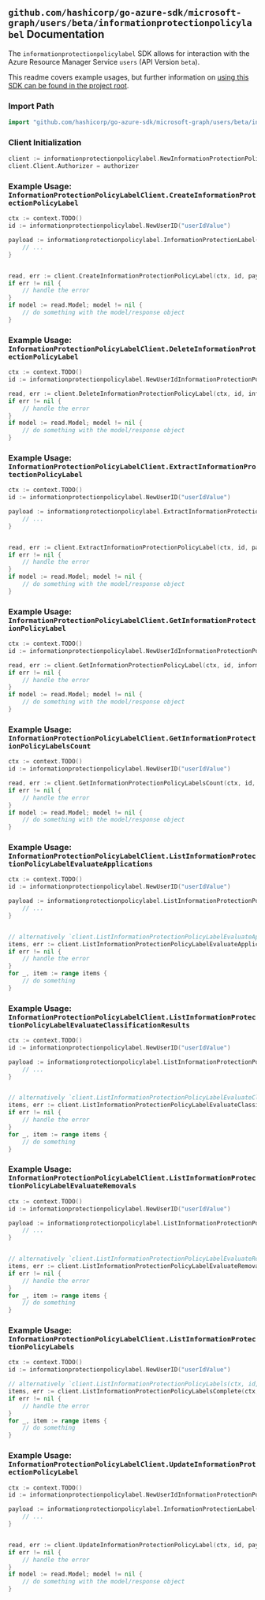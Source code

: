 
## `github.com/hashicorp/go-azure-sdk/microsoft-graph/users/beta/informationprotectionpolicylabel` Documentation

The `informationprotectionpolicylabel` SDK allows for interaction with the Azure Resource Manager Service `users` (API Version `beta`).

This readme covers example usages, but further information on [using this SDK can be found in the project root](https://github.com/hashicorp/go-azure-sdk/tree/main/docs).

### Import Path

```go
import "github.com/hashicorp/go-azure-sdk/microsoft-graph/users/beta/informationprotectionpolicylabel"
```


### Client Initialization

```go
client := informationprotectionpolicylabel.NewInformationProtectionPolicyLabelClientWithBaseURI("https://management.azure.com")
client.Client.Authorizer = authorizer
```


### Example Usage: `InformationProtectionPolicyLabelClient.CreateInformationProtectionPolicyLabel`

```go
ctx := context.TODO()
id := informationprotectionpolicylabel.NewUserID("userIdValue")

payload := informationprotectionpolicylabel.InformationProtectionLabel{
	// ...
}


read, err := client.CreateInformationProtectionPolicyLabel(ctx, id, payload)
if err != nil {
	// handle the error
}
if model := read.Model; model != nil {
	// do something with the model/response object
}
```


### Example Usage: `InformationProtectionPolicyLabelClient.DeleteInformationProtectionPolicyLabel`

```go
ctx := context.TODO()
id := informationprotectionpolicylabel.NewUserIdInformationProtectionPolicyLabelID("userIdValue", "informationProtectionLabelIdValue")

read, err := client.DeleteInformationProtectionPolicyLabel(ctx, id, informationprotectionpolicylabel.DefaultDeleteInformationProtectionPolicyLabelOperationOptions())
if err != nil {
	// handle the error
}
if model := read.Model; model != nil {
	// do something with the model/response object
}
```


### Example Usage: `InformationProtectionPolicyLabelClient.ExtractInformationProtectionPolicyLabel`

```go
ctx := context.TODO()
id := informationprotectionpolicylabel.NewUserID("userIdValue")

payload := informationprotectionpolicylabel.ExtractInformationProtectionPolicyLabelRequest{
	// ...
}


read, err := client.ExtractInformationProtectionPolicyLabel(ctx, id, payload)
if err != nil {
	// handle the error
}
if model := read.Model; model != nil {
	// do something with the model/response object
}
```


### Example Usage: `InformationProtectionPolicyLabelClient.GetInformationProtectionPolicyLabel`

```go
ctx := context.TODO()
id := informationprotectionpolicylabel.NewUserIdInformationProtectionPolicyLabelID("userIdValue", "informationProtectionLabelIdValue")

read, err := client.GetInformationProtectionPolicyLabel(ctx, id, informationprotectionpolicylabel.DefaultGetInformationProtectionPolicyLabelOperationOptions())
if err != nil {
	// handle the error
}
if model := read.Model; model != nil {
	// do something with the model/response object
}
```


### Example Usage: `InformationProtectionPolicyLabelClient.GetInformationProtectionPolicyLabelsCount`

```go
ctx := context.TODO()
id := informationprotectionpolicylabel.NewUserID("userIdValue")

read, err := client.GetInformationProtectionPolicyLabelsCount(ctx, id, informationprotectionpolicylabel.DefaultGetInformationProtectionPolicyLabelsCountOperationOptions())
if err != nil {
	// handle the error
}
if model := read.Model; model != nil {
	// do something with the model/response object
}
```


### Example Usage: `InformationProtectionPolicyLabelClient.ListInformationProtectionPolicyLabelEvaluateApplications`

```go
ctx := context.TODO()
id := informationprotectionpolicylabel.NewUserID("userIdValue")

payload := informationprotectionpolicylabel.ListInformationProtectionPolicyLabelEvaluateApplicationsRequest{
	// ...
}


// alternatively `client.ListInformationProtectionPolicyLabelEvaluateApplications(ctx, id, payload, informationprotectionpolicylabel.DefaultListInformationProtectionPolicyLabelEvaluateApplicationsOperationOptions())` can be used to do batched pagination
items, err := client.ListInformationProtectionPolicyLabelEvaluateApplicationsComplete(ctx, id, payload, informationprotectionpolicylabel.DefaultListInformationProtectionPolicyLabelEvaluateApplicationsOperationOptions())
if err != nil {
	// handle the error
}
for _, item := range items {
	// do something
}
```


### Example Usage: `InformationProtectionPolicyLabelClient.ListInformationProtectionPolicyLabelEvaluateClassificationResults`

```go
ctx := context.TODO()
id := informationprotectionpolicylabel.NewUserID("userIdValue")

payload := informationprotectionpolicylabel.ListInformationProtectionPolicyLabelEvaluateClassificationResultsRequest{
	// ...
}


// alternatively `client.ListInformationProtectionPolicyLabelEvaluateClassificationResults(ctx, id, payload, informationprotectionpolicylabel.DefaultListInformationProtectionPolicyLabelEvaluateClassificationResultsOperationOptions())` can be used to do batched pagination
items, err := client.ListInformationProtectionPolicyLabelEvaluateClassificationResultsComplete(ctx, id, payload, informationprotectionpolicylabel.DefaultListInformationProtectionPolicyLabelEvaluateClassificationResultsOperationOptions())
if err != nil {
	// handle the error
}
for _, item := range items {
	// do something
}
```


### Example Usage: `InformationProtectionPolicyLabelClient.ListInformationProtectionPolicyLabelEvaluateRemovals`

```go
ctx := context.TODO()
id := informationprotectionpolicylabel.NewUserID("userIdValue")

payload := informationprotectionpolicylabel.ListInformationProtectionPolicyLabelEvaluateRemovalsRequest{
	// ...
}


// alternatively `client.ListInformationProtectionPolicyLabelEvaluateRemovals(ctx, id, payload, informationprotectionpolicylabel.DefaultListInformationProtectionPolicyLabelEvaluateRemovalsOperationOptions())` can be used to do batched pagination
items, err := client.ListInformationProtectionPolicyLabelEvaluateRemovalsComplete(ctx, id, payload, informationprotectionpolicylabel.DefaultListInformationProtectionPolicyLabelEvaluateRemovalsOperationOptions())
if err != nil {
	// handle the error
}
for _, item := range items {
	// do something
}
```


### Example Usage: `InformationProtectionPolicyLabelClient.ListInformationProtectionPolicyLabels`

```go
ctx := context.TODO()
id := informationprotectionpolicylabel.NewUserID("userIdValue")

// alternatively `client.ListInformationProtectionPolicyLabels(ctx, id, informationprotectionpolicylabel.DefaultListInformationProtectionPolicyLabelsOperationOptions())` can be used to do batched pagination
items, err := client.ListInformationProtectionPolicyLabelsComplete(ctx, id, informationprotectionpolicylabel.DefaultListInformationProtectionPolicyLabelsOperationOptions())
if err != nil {
	// handle the error
}
for _, item := range items {
	// do something
}
```


### Example Usage: `InformationProtectionPolicyLabelClient.UpdateInformationProtectionPolicyLabel`

```go
ctx := context.TODO()
id := informationprotectionpolicylabel.NewUserIdInformationProtectionPolicyLabelID("userIdValue", "informationProtectionLabelIdValue")

payload := informationprotectionpolicylabel.InformationProtectionLabel{
	// ...
}


read, err := client.UpdateInformationProtectionPolicyLabel(ctx, id, payload)
if err != nil {
	// handle the error
}
if model := read.Model; model != nil {
	// do something with the model/response object
}
```
